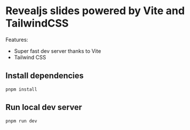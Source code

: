# Revealjs slides powered by Vite and TailwindCSS

Features:
- Super fast dev server thanks to Vite
- Tailwind CSS
## Install dependencies

`pnpm install`

## Run local dev server

`pnpm run dev`
